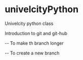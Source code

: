 # univelcityPython
Univelcity python class

Introduction to git and git-hub

-- To make th branch longer

-- To create a new branch 
